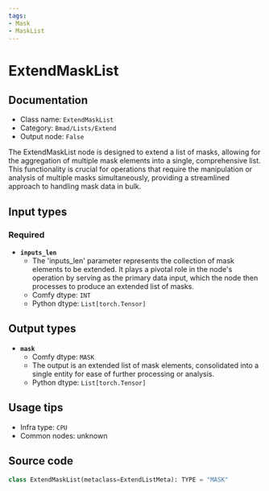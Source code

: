 ```yaml
---
tags:
- Mask
- MaskList
---
```


# ExtendMaskList
## Documentation
- Class name: `ExtendMaskList`
- Category: `Bmad/Lists/Extend`
- Output node: `False`

The ExtendMaskList node is designed to extend a list of masks, allowing for the aggregation of multiple mask elements into a single, comprehensive list. This functionality is crucial for operations that require the manipulation or analysis of multiple masks simultaneously, providing a streamlined approach to handling mask data in bulk.
## Input types
### Required
- **`inputs_len`**
    - The 'inputs_len' parameter represents the collection of mask elements to be extended. It plays a pivotal role in the node's operation by serving as the primary data input, which the node then processes to produce an extended list of masks.
    - Comfy dtype: `INT`
    - Python dtype: `List[torch.Tensor]`
## Output types
- **`mask`**
    - Comfy dtype: `MASK`
    - The output is an extended list of mask elements, consolidated into a single entity for ease of further processing or analysis.
    - Python dtype: `List[torch.Tensor]`
## Usage tips
- Infra type: `CPU`
- Common nodes: unknown


## Source code
```python
class ExtendMaskList(metaclass=ExtendListMeta): TYPE = "MASK"

```
